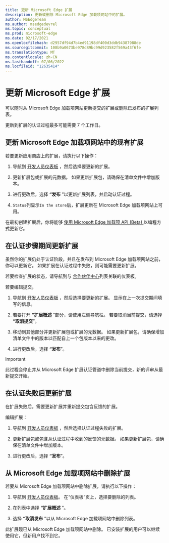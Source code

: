 ```yaml
---
title: 更新 Microsoft Edge 扩展
description: 更新或删除 Microsoft Edge 加载项网站中的扩展。
author: MSEdgeTeam
ms.author: msedgedevrel
ms.topic: conceptual
ms.prod: microsoft-edge
ms.date: 02/17/2021
ms.openlocfilehash: d2957df94d7b4ed91198df400d3ddb94387988de
ms.sourcegitcommit: 108b9a0673be978d89bc99d923582f569a43f6fe
ms.translationtype: MT
ms.contentlocale: zh-CN
ms.lasthandoff: 07/06/2022
ms.locfileid: "12635414"
---
```

# <a name="update-a-microsoft-edge-extension"></a>更新 Microsoft Edge 扩展

可以随时从 Microsoft Edge 加载项网站更新提交的扩展或删除已发布的扩展列表。

更新到扩展的认证过程最多可能需要 7 个工作日。


<!-- ====================================================================== -->
## <a name="update-an-existing-extension-in-the-microsoft-edge-add-ons-website"></a>更新 Microsoft Edge 加载项网站中的现有扩展

若要更新应用商店上的扩展，请执行以下操作：

1.  导航到 [开发人员仪表板](https://partner.microsoft.com/dashboard/microsoftedge/public/login?ref=dd) ，然后选择要更新的扩展。

1.  更新扩展包或扩展的元数据。  如果更新扩展包，请确保在清单文件中增加版本。

1.  进行更改后，选择 **“发布** ”以更新扩展列表，并启动认证过程。

1.  `Status`列显示`In the store`后，扩展更新在 Microsoft Edge 加载项网站上可用。

在最初创建扩展后，你将能够 [使用 Microsoft Edge 加载项 API (Beta) ](api/using-addons-api.md)以编程方式更新它。


<!-- ====================================================================== -->
## <a name="update-your-extension-during-the-certification-step"></a>在认证步骤期间更新扩展

虽然你的扩展仍处于认证阶段，并且在发布到 Microsoft Edge 加载项网站之前，你可以更新它。 如果扩展在认证过程中失败，则可能需要更新扩展。

若要检查扩展的状态，请导航到与 [合作伙伴中心](https://partner.microsoft.com/dashboard/microsoftedge/public/login?ref=dd)列表关联的仪表板。

若要编辑提交，

1. 导航到 [开发人员仪表板](https://partner.microsoft.com/dashboard/microsoftedge/public/login?ref=dd) ，然后选择要更新的扩展。  显示在上一次提交期间填写的信息。

1. 若要打开 **“扩展概述** ”部分，请使用左侧导航栏。  若要取消当前提交，请选择 **“取消提交**”。

1. 移动到其他部分并更新扩展包或扩展的元数据。  如果更新扩展包，请确保增加清单文件中的版本以匹配自上一个包版本以来的更改。

1. 进行更改后，选择 **“发布**”。

> [!IMPORTANT]
> 此过程会停止并从 Microsoft Edge 扩展认证管道中删除当前提交，新的评审从最新提交开始。


<!-- ====================================================================== -->
## <a name="update-your-extension-after-it-failed-the-certification"></a>在认证失败后更新扩展

在扩展失败后，需要更新扩展并重新提交包含反馈的扩展。

编辑扩展：

1. 导航到 [开发人员仪表板](https://partner.microsoft.com/dashboard/microsoftedge/public/login?ref=dd) ，然后选择认证过程失败的扩展。

1. 更新扩展包或包含从认证过程中收到的反馈的元数据。  如果更新扩展包，请确保在清单文件中增加版本。

1. 进行更改后，选择 **“发布**”。


<!-- ====================================================================== -->
## <a name="remove-an-extension-from-the-microsoft-edge-add-ons-website"></a>从 Microsoft Edge 加载项网站中删除扩展

若要从 Microsoft Edge 加载项网站中删除扩展，请执行以下操作：

1. 导航到 [开发人员仪表板](https://partner.microsoft.com/dashboard/microsoftedge/public/login?ref=dd)。  在“仪表板”页上，选择要删除的列表。

1. 在列表中选择 **“扩展概述** ”。

1. 选择 **“取消发布** ”以从 Microsoft Edge 加载项网站中删除列表。

此扩展现已从 Microsoft Edge 加载项网站中删除。  已安装扩展的用户可以继续使用它，但新用户找不到它。
